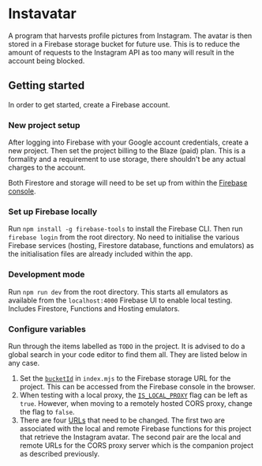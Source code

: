# Instavatar

A program that harvests profile pictures from Instagram. The avatar is then stored in a Firebase storage bucket for future use. This is to reduce the amount of requests to the Instagram API as too many will result in the account being blocked.


## Getting started

In order to get started, create a Firebase account.

### New project setup

After logging into Firebase with your Google account credentials, create a new project. Then set the project billing to the Blaze (paid) plan. This is a formality and a requirement to use storage, there shouldn't be any actual charges to the account.

Both Firestore and storage will need to be set up from within the [Firebase console](https://console.firebase.google.com).

### Set up Firebase locally

Run `npm install -g firebase-tools` to install the Firebase CLI. Then run `firebase login` from the root directory. No need to initialise the various Firebase services (hosting, Firestore database, functions and emulators) as the initialisation files are already included within the app.

### Development mode

Run `npm run dev` from the root directory. This starts all emulators as available from the `localhost:4000` Firebase UI to enable local testing. Includes Firestore, Functions and Hosting emulators.

### Configure variables

Run through the items labelled as `TODO` in the project. It is advised to do a global search in your code editor to find them all. They are listed below in any case.
  1. Set the [`bucketId`](https://github.com/Isoaxe/instavatar/blob/master/functions/index.mjs#L15) in `index.mjs` to the Firebase storage URL for the project. This can be accessed from the Firebase console in the browser.
  2. When testing with a local proxy, the [`IS_LOCAL_PROXY`](https://github.com/Isoaxe/instavatar/blob/master/public/app.js#L5) flag can be left as `true`. However, when moving to a remotely hosted CORS proxy, change the flag to `false`.
  3. There are four [URLs](https://github.com/Isoaxe/instavatar/blob/master/public/app.js#L8) that need to be changed. The first two are associated with the local and remote Firebase functions for this project that retrieve the Instagram avatar. The second pair are the local and remote URLs for the CORS proxy server which is the companion project as described previously.
